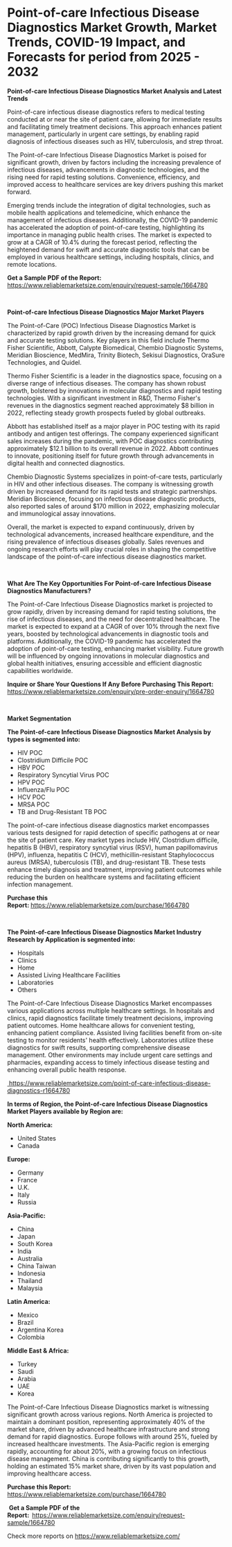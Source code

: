 <p><h1>Point-of-care Infectious Disease Diagnostics Market Growth, Market Trends, COVID-19 Impact, and Forecasts for period from 2025 - 2032</h1></p><p><strong>Point-of-care Infectious Disease Diagnostics Market Analysis and Latest Trends</strong></p>
<p><p>Point-of-care infectious disease diagnostics refers to medical testing conducted at or near the site of patient care, allowing for immediate results and facilitating timely treatment decisions. This approach enhances patient management, particularly in urgent care settings, by enabling rapid diagnosis of infectious diseases such as HIV, tuberculosis, and strep throat. </p><p>The Point-of-care Infectious Disease Diagnostics Market is poised for significant growth, driven by factors including the increasing prevalence of infectious diseases, advancements in diagnostic technologies, and the rising need for rapid testing solutions. Convenience, efficiency, and improved access to healthcare services are key drivers pushing this market forward. </p><p>Emerging trends include the integration of digital technologies, such as mobile health applications and telemedicine, which enhance the management of infectious diseases. Additionally, the COVID-19 pandemic has accelerated the adoption of point-of-care testing, highlighting its importance in managing public health crises. The market is expected to grow at a CAGR of 10.4% during the forecast period, reflecting the heightened demand for swift and accurate diagnostic tools that can be employed in various healthcare settings, including hospitals, clinics, and remote locations.</p></p>
<p><strong>Get a Sample PDF of the Report:&nbsp;</strong> <a href="https://www.reliablemarketsize.com/enquiry/request-sample/1664780?utm_campaign=3217&utm_medium=2&utm_source=Github&utm_content=ia&utm_term=23032025&utm_id=point-of-care-infectious-disease-diagnostics">https://www.reliablemarketsize.com/enquiry/request-sample/1664780</a></p>
<p>&nbsp;</p>
<p><strong>Point-of-care Infectious Disease Diagnostics Major Market Players</strong></p>
<p><p>The Point-of-Care (POC) Infectious Disease Diagnostics Market is characterized by rapid growth driven by the increasing demand for quick and accurate testing solutions. Key players in this field include Thermo Fisher Scientific, Abbott, Calypte Biomedical, Chembio Diagnostic Systems, Meridian Bioscience, MedMira, Trinity Biotech, Sekisui Diagnostics, OraSure Technologies, and Quidel.</p><p>Thermo Fisher Scientific is a leader in the diagnostics space, focusing on a diverse range of infectious diseases. The company has shown robust growth, bolstered by innovations in molecular diagnostics and rapid testing technologies. With a significant investment in R&D, Thermo Fisher's revenues in the diagnostics segment reached approximately $8 billion in 2022, reflecting steady growth prospects fueled by global outbreaks.</p><p>Abbott has established itself as a major player in POC testing with its rapid antibody and antigen test offerings. The company experienced significant sales increases during the pandemic, with POC diagnostics contributing approximately $12.1 billion to its overall revenue in 2022. Abbott continues to innovate, positioning itself for future growth through advancements in digital health and connected diagnostics.</p><p>Chembio Diagnostic Systems specializes in point-of-care tests, particularly in HIV and other infectious diseases. The company is witnessing growth driven by increased demand for its rapid tests and strategic partnerships. Meridian Bioscience, focusing on infectious disease diagnostic products, also reported sales of around $170 million in 2022, emphasizing molecular and immunological assay innovations.</p><p>Overall, the market is expected to expand continuously, driven by technological advancements, increased healthcare expenditure, and the rising prevalence of infectious diseases globally. Sales revenues and ongoing research efforts will play crucial roles in shaping the competitive landscape of the point-of-care infectious disease diagnostics market.</p></p>
<p>&nbsp;</p>
<p><strong>What Are The Key Opportunities For Point-of-care Infectious Disease Diagnostics Manufacturers?</strong></p>
<p><p>The Point-of-Care Infectious Disease Diagnostics market is projected to grow rapidly, driven by increasing demand for rapid testing solutions, the rise of infectious diseases, and the need for decentralized healthcare. The market is expected to expand at a CAGR of over 10% through the next five years, boosted by technological advancements in diagnostic tools and platforms. Additionally, the COVID-19 pandemic has accelerated the adoption of point-of-care testing, enhancing market visibility. Future growth will be influenced by ongoing innovations in molecular diagnostics and global health initiatives, ensuring accessible and efficient diagnostic capabilities worldwide.</p></p>
<p><strong>Inquire or Share Your Questions If Any Before Purchasing This Report:</strong> <a href="https://www.reliablemarketsize.com/enquiry/pre-order-enquiry/1664780?utm_campaign=3217&utm_medium=2&utm_source=Github&utm_content=ia&utm_term=23032025&utm_id=point-of-care-infectious-disease-diagnostics">https://www.reliablemarketsize.com/enquiry/pre-order-enquiry/1664780</a></p>
<p>&nbsp;</p>
<p><strong>Market Segmentation</strong></p>
<p><strong>The Point-of-care Infectious Disease Diagnostics Market Analysis by types is segmented into:</strong></p>
<p><ul><li>HIV POC</li><li>Clostridium Difficile POC</li><li>HBV POC</li><li>Respiratory Syncytial Virus POC</li><li>HPV POC</li><li>Influenza/Flu POC</li><li>HCV POC</li><li>MRSA POC</li><li>TB and Drug-Resistant TB POC</li></ul></p>
<p><p>The point-of-care infectious disease diagnostics market encompasses various tests designed for rapid detection of specific pathogens at or near the site of patient care. Key market types include HIV, Clostridium difficile, hepatitis B (HBV), respiratory syncytial virus (RSV), human papillomavirus (HPV), influenza, hepatitis C (HCV), methicillin-resistant Staphylococcus aureus (MRSA), tuberculosis (TB), and drug-resistant TB. These tests enhance timely diagnosis and treatment, improving patient outcomes while reducing the burden on healthcare systems and facilitating efficient infection management.</p></p>
<p><strong>Purchase this Report:&nbsp;</strong><a href="https://www.reliablemarketsize.com/purchase/1664780?utm_campaign=3217&utm_medium=2&utm_source=Github&utm_content=ia&utm_term=23032025&utm_id=point-of-care-infectious-disease-diagnostics">https://www.reliablemarketsize.com/purchase/1664780</a></p>
<p>&nbsp;</p>
<p><strong>The Point-of-care Infectious Disease Diagnostics Market Industry Research by Application is segmented into:</strong></p>
<p><ul><li>Hospitals</li><li>Clinics</li><li>Home</li><li>Assisted Living Healthcare Facilities</li><li>Laboratories</li><li>Others</li></ul></p>
<p><p>The Point-of-Care Infectious Disease Diagnostics Market encompasses various applications across multiple healthcare settings. In hospitals and clinics, rapid diagnostics facilitate timely treatment decisions, improving patient outcomes. Home healthcare allows for convenient testing, enhancing patient compliance. Assisted living facilities benefit from on-site testing to monitor residents' health effectively. Laboratories utilize these diagnostics for swift results, supporting comprehensive disease management. Other environments may include urgent care settings and pharmacies, expanding access to timely infectious disease testing and enhancing overall public health response.</p></p>
<p><a href="https://www.reliablemarketsize.com/point-of-care-infectious-disease-diagnostics-r1664780?utm_campaign=3217&utm_medium=2&utm_source=Github&utm_content=ia&utm_term=23032025&utm_id=point-of-care-infectious-disease-diagnostics">&nbsp;https://www.reliablemarketsize.com/point-of-care-infectious-disease-diagnostics-r1664780</a></p>
<p><strong>In terms of Region, the Point-of-care Infectious Disease Diagnostics Market Players available by Region are:</strong></p>
<p>
    <p> <strong> North America: </strong>
        <ul>
            <li>United States</li>
            <li>Canada</li>
        </ul>
        </p> 
    <p> <strong> Europe: </strong>
        <ul>
            <li>Germany</li>
            <li>France</li>
            <li>U.K.</li>
            <li>Italy</li>
            <li>Russia</li>
        </ul>
        </p> 
    <p> <strong> Asia-Pacific: </strong>
        <ul>
            <li>China</li>
            <li>Japan</li>
            <li>South Korea</li>
            <li>India</li>
            <li>Australia</li>
            <li>China Taiwan</li>
            <li>Indonesia</li>
            <li>Thailand</li>
            <li>Malaysia</li>
        </ul>
        </p> 
    <p> <strong> Latin America: </strong>
        <ul>
            <li>Mexico</li>
            <li>Brazil</li>
            <li>Argentina Korea</li>
            <li>Colombia</li>
        </ul>
        </p> 
    <p> <strong> Middle East & Africa: </strong>
        <ul>
            <li>Turkey</li>
            <li>Saudi</li>
            <li>Arabia</li>
            <li>UAE</li>
            <li>Korea</li>
        </ul>
    </p>
    </p>
<p><p>The Point-of-Care Infectious Disease Diagnostics market is witnessing significant growth across various regions. North America is projected to maintain a dominant position, representing approximately 40% of the market share, driven by advanced healthcare infrastructure and strong demand for rapid diagnostics. Europe follows with around 25%, fueled by increased healthcare investments. The Asia-Pacific region is emerging rapidly, accounting for about 20%, with a growing focus on infectious disease management. China is contributing significantly to this growth, holding an estimated 15% market share, driven by its vast population and improving healthcare access.</p></p>
<p><strong>Purchase this Report: </strong><a href="https://www.reliablemarketsize.com/purchase/1664780?utm_campaign=3217&utm_medium=2&utm_source=Github&utm_content=ia&utm_term=23032025&utm_id=point-of-care-infectious-disease-diagnostics">https://www.reliablemarketsize.com/purchase/1664780</a></p>
<p>&nbsp;<strong>Get a Sample PDF of the Report:&nbsp;&nbsp;</strong><a href="https://www.reliablemarketsize.com/enquiry/request-sample/1664780?utm_campaign=3217&utm_medium=2&utm_source=Github&utm_content=ia&utm_term=23032025&utm_id=point-of-care-infectious-disease-diagnostics">https://www.reliablemarketsize.com/enquiry/request-sample/1664780</a></p>
<p><strong></strong></p>
<p>Check more reports on <a href="https://www.reliablemarketsize.com/?utm_campaign=3217&utm_medium=2&utm_source=Github&utm_content=ia&utm_term=23032025&utm_id=point-of-care-infectious-disease-diagnostics">https://www.reliablemarketsize.com/</a></p>